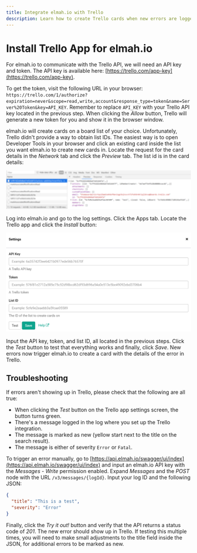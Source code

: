 ```yaml
---
title: Integrate elmah.io with Trello
description: Learn how to create Trello cards when new errors are logged in your elmah.io logs. By integrating Trello with elmah.io, you can handle all tasks in a single tool.
---
```


# Install Trello App for elmah.io

For elmah.io to communicate with the Trello API, we will need an API key and token. The API key is available here: [https://trello.com/app-key](https://trello.com/app-key).

To get the token, visit the following URL in your browser: `https://trello.com/1/authorize?expiration=never&scope=read,write,account&response_type=token&name=Server%20Token&key=API_KEY`. Remember to replace `API_KEY` with your Trello API key located in the previous step. When clicking the *Allow* button, Trello will generate a new token for you and show it in the browser window.

elmah.io will create cards on a board list of your choice. Unfortunately, Trello didn't provide a way to obtain list IDs. The easiest way is to open Developer Tools in your browser and click an existing card inside the list you want elmah.io to create new cards in. Locate the request for the card details in the *Network* tab and click the *Preview* tab. The list id is in the card details:

![Trello list ID](images/apps/trello/trello-list-id.png)

Log into elmah.io and go to the log settings. Click the Apps tab. Locate the Trello app and click the *Install* button:

![Install the Trello app](images/apps/trello/install_settings.png)

Input the API key, token, and list ID, all located in the previous steps. Click the *Test* button to test that everything works and finally, click *Save*. New errors now trigger elmah.io to create a card with the details of the error in Trello.

## Troubleshooting

If errors aren't showing up in Trello, please check that the following are all true:

- When clicking the *Test* button on the Trello app settings screen, the button turns green.
- There's a message logged in the log where you set up the Trello integration.
- The message is marked as new (yellow start next to the title on the search result).
- The message is either of severity `Error` or `Fatal`.

To trigger an error manually, go to [https://api.elmah.io/swagger/ui/index](https://api.elmah.io/swagger/ui/index) and input an elmah.io API key with the *Messages* - *Write* permission enabled. Expand *Messages* and the *POST* node with the URL `/v3/messages/{logId}`. Input your log ID and the following JSON:

```json
{
  "title": "This is a test",
  "severity": "Error"
}
```

Finally, click the *Try it out!* button and verify that the API returns a status code of *201*. The new error should show up in Trello. If testing this multiple times, you will need to make small adjustments to the title field inside the JSON, for additional errors to be marked as new.